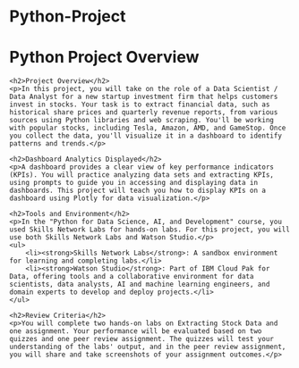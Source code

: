 # Python-Project
 <h1>Python Project Overview</h1>

    <h2>Project Overview</h2>
    <p>In this project, you will take on the role of a Data Scientist / Data Analyst for a new startup investment firm that helps customers invest in stocks. Your task is to extract financial data, such as historical share prices and quarterly revenue reports, from various sources using Python libraries and web scraping. You'll be working with popular stocks, including Tesla, Amazon, AMD, and GameStop. Once you collect the data, you'll visualize it in a dashboard to identify patterns and trends.</p>

    <h2>Dashboard Analytics Displayed</h2>
    <p>A dashboard provides a clear view of key performance indicators (KPIs). You will practice analyzing data sets and extracting KPIs, using prompts to guide you in accessing and displaying data in dashboards. This project will teach you how to display KPIs on a dashboard using Plotly for data visualization.</p>

    <h2>Tools and Environment</h2>
    <p>In the "Python for Data Science, AI, and Development" course, you used Skills Network Labs for hands-on labs. For this project, you will use both Skills Network Labs and Watson Studio.</p>
    <ul>
        <li><strong>Skills Network Labs</strong>: A sandbox environment for learning and completing labs.</li>
        <li><strong>Watson Studio</strong>: Part of IBM Cloud Pak for Data, offering tools and a collaborative environment for data scientists, data analysts, AI and machine learning engineers, and domain experts to develop and deploy projects.</li>
    </ul>

    <h2>Review Criteria</h2>
    <p>You will complete two hands-on labs on Extracting Stock Data and one assignment. Your performance will be evaluated based on two quizzes and one peer review assignment. The quizzes will test your understanding of the labs' output, and in the peer review assignment, you will share and take screenshots of your assignment outcomes.</p>
